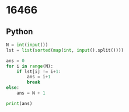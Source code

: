 # 16466

## Python

```python
N = int(input())
lst = list(sorted(map(int, input().split())))

ans = 0
for i in range(N):
    if lst[i] != i+1:
        ans = i+1
        break
else:
    ans = N + 1

print(ans)
```
